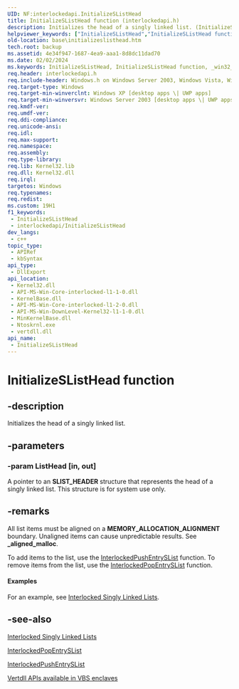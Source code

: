 ```yaml
---
UID: NF:interlockedapi.InitializeSListHead
title: InitializeSListHead function (interlockedapi.h)
description: Initializes the head of a singly linked list. (InitializeSListHead)
helpviewer_keywords: ["InitializeSListHead","InitializeSListHead function","_win32_initializeslisthead","base.initializeslisthead","interlockedapi/InitializeSListHead","winbase/InitializeSListHead"]
old-location: base\initializeslisthead.htm
tech.root: backup
ms.assetid: 4e34f947-1687-4ea9-aaa1-8d8dc11dad70
ms.date: 02/02/2024
ms.keywords: InitializeSListHead, InitializeSListHead function, _win32_initializeslisthead, base.initializeslisthead, interlockedapi/InitializeSListHead, winbase/InitializeSListHead
req.header: interlockedapi.h
req.include-header: Windows.h on Windows Server 2003, Windows Vista, Windows 7, Windows Server 2008  Windows Server 2008 R2
req.target-type: Windows
req.target-min-winverclnt: Windows XP [desktop apps \| UWP apps]
req.target-min-winversvr: Windows Server 2003 [desktop apps \| UWP apps]
req.kmdf-ver: 
req.umdf-ver: 
req.ddi-compliance: 
req.unicode-ansi: 
req.idl: 
req.max-support: 
req.namespace: 
req.assembly: 
req.type-library: 
req.lib: Kernel32.lib
req.dll: Kernel32.dll
req.irql: 
targetos: Windows
req.typenames: 
req.redist: 
ms.custom: 19H1
f1_keywords:
 - InitializeSListHead
 - interlockedapi/InitializeSListHead
dev_langs:
 - c++
topic_type:
 - APIRef
 - kbSyntax
api_type:
 - DllExport
api_location:
 - Kernel32.dll
 - API-MS-Win-Core-interlocked-l1-1-0.dll
 - KernelBase.dll
 - API-MS-Win-Core-interlocked-l1-2-0.dll
 - API-MS-Win-DownLevel-Kernel32-l1-1-0.dll
 - MinKernelBase.dll
 - Ntoskrnl.exe
 - vertdll.dll
api_name:
 - InitializeSListHead
---
```


# InitializeSListHead function

## -description

Initializes the head of a singly linked list.

## -parameters

### -param ListHead [in, out]

A pointer to an **SLIST_HEADER** structure that represents the head of a singly linked list. This structure is for system use only.

## -remarks

All list items must be aligned on a **MEMORY_ALLOCATION_ALIGNMENT** boundary. Unaligned items can cause unpredictable results. See **_aligned_malloc**.

To add items to the list, use the [InterlockedPushEntrySList](nf-interlockedapi-interlockedpushentryslist.md) function. To remove items from the list, use the [InterlockedPopEntrySList](nf-interlockedapi-interlockedpopentryslist.md) function.

#### Examples

For an example, see [Interlocked Singly Linked Lists](/windows/win32/Sync/interlocked-singly-linked-lists).

## -see-also

[Interlocked Singly Linked Lists](/windows/win32/Sync/interlocked-singly-linked-lists)

[InterlockedPopEntrySList](nf-interlockedapi-interlockedpopentryslist.md)

[InterlockedPushEntrySList](nf-interlockedapi-interlockedpushentryslist.md)

[Vertdll APIs available in VBS enclaves](/windows/win32/trusted-execution/enclaves-available-in-vertdll)
